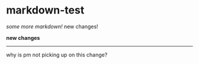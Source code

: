 # markdown-test

_some more markdown!_
new changes!

**new changes**
___
why is pm not picking up on this change?
